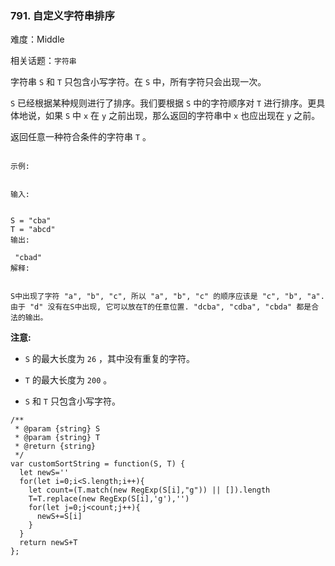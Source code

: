### 791. 自定义字符串排序

难度：Middle

相关话题：`字符串`

字符串 `S` 和  `T`  只包含小写字符。在 `S` 中，所有字符只会出现一次。



 `S`  已经根据某种规则进行了排序。我们要根据 `S` 中的字符顺序对 `T` 进行排序。更具体地说，如果 `S` 中 `x` 在 `y` 之前出现，那么返回的字符串中 `x` 也应出现在 `y` 之前。



返回任意一种符合条件的字符串 `T` 。



```

示例:


输入:


S = "cba"
T = "abcd"
输出:

 "cbad"
解释:

 
S中出现了字符 "a", "b", "c", 所以 "a", "b", "c" 的顺序应该是 "c", "b", "a". 
由于 "d" 没有在S中出现, 它可以放在T的任意位置. "dcba", "cdba", "cbda" 都是合法的输出。
```


**注意:** 




* `S` 的最大长度为 `26` ，其中没有重复的字符。

* `T` 的最大长度为 `200` 。

* `S` 和 `T` 只包含小写字符。




```
/**
 * @param {string} S
 * @param {string} T
 * @return {string}
 */
var customSortString = function(S, T) {
  let newS=''
  for(let i=0;i<S.length;i++){
    let count=(T.match(new RegExp(S[i],"g")) || []).length
    T=T.replace(new RegExp(S[i],'g'),'')
    for(let j=0;j<count;j++){
      newS+=S[i]
    }
  }
  return newS+T
};
```

